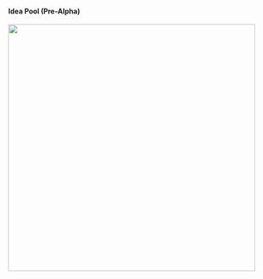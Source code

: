 #### Idea Pool (Pre-Alpha)

<img src="https://user-images.githubusercontent.com/4691404/54093380-1a134200-435d-11e9-8633-cb30aab76244.png" width="500" />
